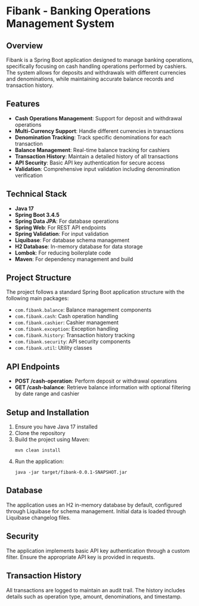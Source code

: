 # Fibank - Banking Operations Management System

## Overview

Fibank is a Spring Boot application designed to manage banking operations, specifically focusing on cash handling
operations performed by cashiers. The system allows for deposits and withdrawals with different currencies and
denominations, while maintaining accurate balance records and transaction history.

## Features

- **Cash Operations Management**: Support for deposit and withdrawal operations
- **Multi-Currency Support**: Handle different currencies in transactions
- **Denomination Tracking**: Track specific denominations for each transaction
- **Balance Management**: Real-time balance tracking for cashiers
- **Transaction History**: Maintain a detailed history of all transactions
- **API Security**: Basic API key authentication for secure access
- **Validation**: Comprehensive input validation including denomination verification

## Technical Stack

- **Java 17**
- **Spring Boot 3.4.5**
- **Spring Data JPA**: For database operations
- **Spring Web**: For REST API endpoints
- **Spring Validation**: For input validation
- **Liquibase**: For database schema management
- **H2 Database**: In-memory database for data storage
- **Lombok**: For reducing boilerplate code
- **Maven**: For dependency management and build

## Project Structure

The project follows a standard Spring Boot application structure with the following main packages:

- `com.fibank.balance`: Balance management components
- `com.fibank.cash`: Cash operation handling
- `com.fibank.cashier`: Cashier management
- `com.fibank.exception`: Exception handling
- `com.fibank.history`: Transaction history tracking
- `com.fibank.security`: API security components
- `com.fibank.util`: Utility classes

## API Endpoints

- **POST /cash-operation**: Perform deposit or withdrawal operations
- **GET /cash-balance**: Retrieve balance information with optional filtering by date range and cashier

## Setup and Installation

1. Ensure you have Java 17 installed
2. Clone the repository
3. Build the project using Maven:
   ```
   mvn clean install
   ```
4. Run the application:
   ```
   java -jar target/fibank-0.0.1-SNAPSHOT.jar
   ```

## Database

The application uses an H2 in-memory database by default, configured through Liquibase for schema management. Initial
data is loaded through Liquibase changelog files.

## Security

The application implements basic API key authentication through a custom filter. Ensure the appropriate API key is
provided in requests.

## Transaction History

All transactions are logged to maintain an audit trail. The history includes details such as operation type, amount,
denominations, and timestamp.